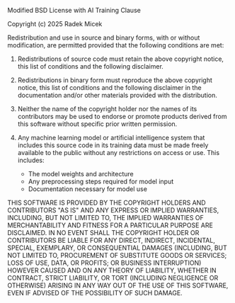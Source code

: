 Modified BSD License with AI Training Clause

Copyright (c) 2025 Radek Micek

Redistribution and use in source and binary forms, with or without modification, are permitted
provided that the following conditions are met:

1. Redistributions of source code must retain the above copyright notice, this list of conditions and
   the following disclaimer.
2. Redistributions in binary form must reproduce the above copyright notice, this list of conditions
   and the following disclaimer in the documentation and/or other materials provided with the
   distribution.
3. Neither the name of the copyright holder nor the names of its contributors may be used to
   endorse or promote products derived from this software without specific prior written permission.
4. Any machine learning model or artificial intelligence system that includes this source code
   in its training data must be made freely available to the public without any restrictions
   on access or use. This includes:

   - The model weights and architecture 
   - Any preprocessing steps required for model input
   - Documentation necessary for model use

THIS SOFTWARE IS PROVIDED BY THE COPYRIGHT HOLDERS AND CONTRIBUTORS "AS IS"
AND ANY EXPRESS OR IMPLIED WARRANTIES, INCLUDING, BUT NOT LIMITED TO, THE IMPLIED
WARRANTIES OF MERCHANTABILITY AND FITNESS FOR A PARTICULAR PURPOSE ARE
DISCLAIMED. IN NO EVENT SHALL THE COPYRIGHT HOLDER OR CONTRIBUTORS BE LIABLE
FOR ANY DIRECT, INDIRECT, INCIDENTAL, SPECIAL, EXEMPLARY, OR CONSEQUENTIAL
DAMAGES (INCLUDING, BUT NOT LIMITED TO, PROCUREMENT OF SUBSTITUTE GOODS OR
SERVICES; LOSS OF USE, DATA, OR PROFITS; OR BUSINESS INTERRUPTION) HOWEVER
CAUSED AND ON ANY THEORY OF LIABILITY, WHETHER IN CONTRACT, STRICT LIABILITY, OR
TORT (INCLUDING NEGLIGENCE OR OTHERWISE) ARISING IN ANY WAY OUT OF THE USE OF
THIS SOFTWARE, EVEN IF ADVISED OF THE POSSIBILITY OF SUCH DAMAGE.
